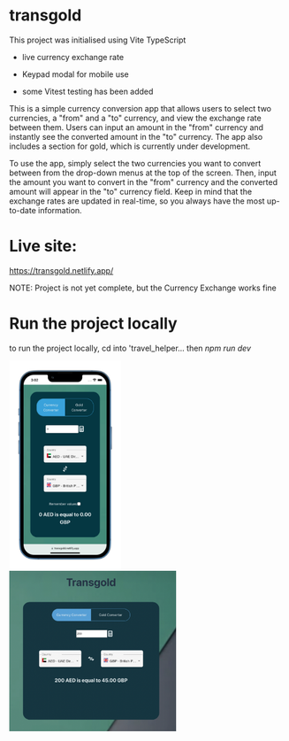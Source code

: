 # transgold

This project was initialised using Vite TypeScript

 - live currency exchange rate
 
 - Keypad modal for mobile use

 - some Vitest testing has been added

This is a simple currency conversion app that allows users to select two currencies, a "from" and a "to" currency, and view the exchange rate between them. Users can input an amount in the "from" currency and instantly see the converted amount in the "to" currency. The app also includes a section for gold, which is currently under development.

To use the app, simply select the two currencies you want to convert between from the drop-down menus at the top of the screen. Then, input the amount you want to convert in the "from" currency and the converted amount will appear in the "to" currency field. Keep in mind that the exchange rates are updated in real-time, so you always have the most up-to-date information.

# Live site:
https://transgold.netlify.app/



NOTE: Project is not yet complete, but the Currency Exchange works fine

# Run the project locally 
to run the project locally, cd into 'travel_helper...
then *npm run dev*

<img src="src/assets/appPicsc.png" alt="app preview" width="202" >
<img src="src/assets/appPicsc2.png" alt="app preview" width="302" >

